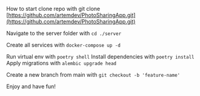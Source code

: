 How to start clone repo with git clone [https://github.com/artemdev/PhotoSharingApp.git](https://github.com/artemdev/PhotoSharingApp.git)

Navigate to the server folder with ```cd ./server```

Create all services with ```docker-compose up -d```

Run virtual env with ```poetry shell```
Install dependencies with ```poetry install```
Apply migrations with ```alembic upgrade head```

Create a new branch from main with ```git checkout -b 'feature-name'```

Enjoy and have fun!
